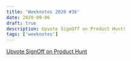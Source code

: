 ```yaml
---
title: 'Weeknotes 2020 #36'
date: 2020-09-06
draft: true
description: Upvote SignOff on Product Hunt!
tags: ['weeknotes']
---
```


[Upvote SignOff on Product Hunt](https://bit.ly/signoffandrew)

